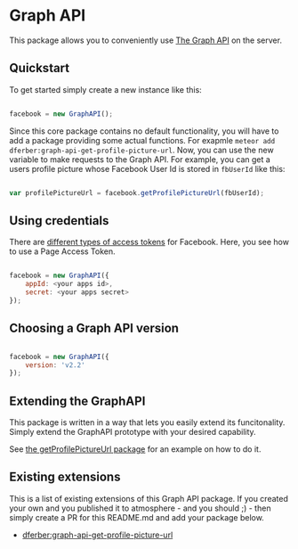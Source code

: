 # Graph API

This package allows you to conveniently use [The Graph API](https://developers.facebook.com/docs/graph-api) on the server.


## Quickstart

To get started simply create a new instance like this:

```js

facebook = new GraphAPI();

```

Since this core package contains no default functionality, you will have to add a package providing some actual functions.
For exapmle `meteor add dferber:graph-api-get-profile-picture-url`.
Now, you can use the new variable to make requests to the Graph API.
For example, you can get a users profile picture whose Facebook User Id is stored in `fbUserId` like this:

```js

var profilePictureUrl = facebook.getProfilePictureUrl(fbUserId);

```


## Using credentials

There are [different types of access tokens](https://developers.facebook.com/docs/facebook-login/access-tokens) for Facebook.
Here, you see how to use a Page Access Token.

```js

facebook = new GraphAPI({
	appId: <your apps id>,
	secret: <your apps secret>
});

```

## Choosing a Graph API version

```js

facebook = new GraphAPI({
	version: 'v2.2'
});

```


## Extending the GraphAPI

This package is written in a way that lets you easily extend its funcitonality.
Simply extend the GraphAPI prototype with your desired capability.

See [the getProfilePictureUrl package](https://github.com/dferber90/meteor-graph-api)
for an example on how to do it.


## Existing extensions

This is a list of existing extensions of this Graph API package.
If you created your own and you published it to atmosphere - and you should ;) - then
simply create a PR for this README.md and add your package below.


* [dferber:graph-api-get-profile-picture-url](https://github.com/dferber90/meteor-graph-api-get-profile-picture-url)
